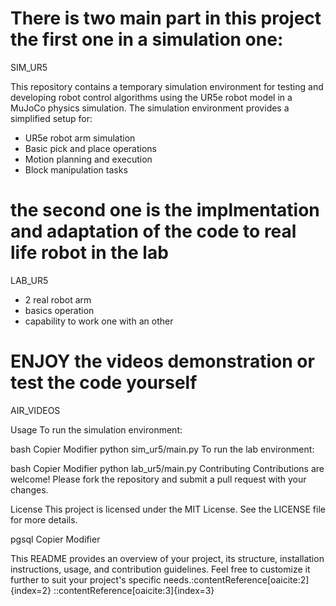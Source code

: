 # There is two main part in this project the first one in a simulation one:
SIM_UR5

This repository contains a temporary simulation environment for testing and developing robot control algorithms using the UR5e robot model in a MuJoCo physics simulation.
The simulation environment provides a simplified setup for:
- UR5e robot arm simulation
- Basic pick and place operations
- Motion planning and execution
- Block manipulation tasks


# the second one is the implmentation and adaptation of the code to real life robot in the lab 
LAB_UR5
- 2 real robot arm
- basics operation
- capability to work one with an other

# ENJOY the videos demonstration or test the code yourself 
AIR_VIDEOS

Usage
To run the simulation environment:

bash
Copier
Modifier
python sim_ur5/main.py
To run the lab environment:

bash
Copier
Modifier
python lab_ur5/main.py
Contributing
Contributions are welcome! Please fork the repository and submit a pull request with your changes.

License
This project is licensed under the MIT License. See the LICENSE file for more details.

pgsql
Copier
Modifier


This README provides an overview of your project, its structure, installation instructions, usage, and contribution guidelines. Feel free to customize it further to suit your project's specific needs.&#8203;:contentReference[oaicite:2]{index=2}
::contentReference[oaicite:3]{index=3}
 

